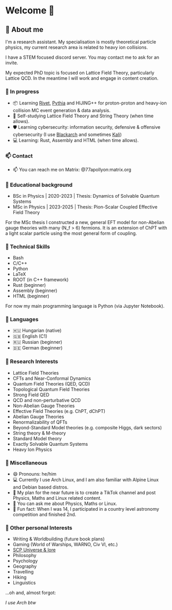 # Welcome 👋

## 🌱 About me
I'm a research assistant. My specialisation is mostly theoretical particle physics,
my current research area is related to heavy ion collisions.

I have a STEM focused discord server. You may contact me to ask for an invite.

My expected PhD topic is focused on Lattice Field Theory, particularly Lattice QCD.
In the meantime I will work and engage in content creation.

### 🚧 In progress
- 📦 Learning [Rivet](https://rivet.hepforge.org/), [Pythia](https://pythia.org/) and HIJING++ for proton-proton and heavy-ion collision MC event generation & data analysis.
- 🔬 Self-studying Lattice Field Theory and String Theory (when time allows).
- 🛡️ Learning cybersecurity: information security, defensive & offensive cybersecurity (I use [Blackarch](https://www.blackarch.org/wiki.html) and sometimes [Kali](https://www.kali.org/))
- 💻 Learning: Rust, Assembly and HTML (when time allows).

### 📫 Contact
- 📫 You can reach me on Matrix: @77apollyon:matrix.org

### 🔭 Educational background
- BSc in Physics | 2020-2023 | Thesis: Dynamics of Solvable Quantum Systems
- MSc in Physics | 2023-2025 | Thesis: Pion-Scalar Coupled Effective Field Theory

For the MSc thesis I constructed a new, general EFT model for non-Abelian gauge theories with many (N_f > 6) fermions.
It is an extension of ChPT with a light scalar particle using the most general form of coupling.

### 💾 Technical Skills
- Bash
- C/C++
- Python
- LaTeX
- ROOT (in C++ framework)
- Rust (beginner)
- Assembly (beginner)
- HTML (beginner)

For now my main programming language is Python (via Jupyter Notebook).

### 📖 Languages
- 🇭🇺 Hungarian (native)
- 🇬🇧 English (C1)
- 🇷🇺 Russian (beginner)
- 🇩🇪 German (beginner)

### 📡 Research Interests
- Lattice Field Theories
- CFTs and Near-Conformal Dynamics
- Quantum Field Theories (QED, QCD)
- Topological Quantum Field Theories
- Strong Field QED
- QCD and non-perturbative QCD
- Non-Abelian Gauge Theories
- Effective Field Theories (e.g. ChPT, dChPT)
- Abelian Gauge Theories
- Renormalizability of QFTs
- Beyond-Standard Model theories (e.g. composite Higgs, dark sectors)
- String theory & M-theory
- Standard Model theory
- Exactly Solvable Quantum Systems
- Heavy Ion Physics

### 🔰 Miscellaneous
- 😄 Pronouns: he/him
- 💻 Currently I use Arch Linux, and I am also familiar with Alpine Linux and Debian based distros.
- 📜 My plan for the near future is to create a TikTok channel and post Physics, Maths and Linux related content.
- 💬 You can ask me about Physics, Maths or Linux.
- 🧲 Fun fact: When I was 14, I participated in a country level astronomy competition and finished 2nd.

### 🎯 Other personal Interests
- Writing & Worldbuilding (future book plans)
- Gaming (World of Warships, WARNO, Civ VI, etc.)
- [SCP Universe & lore](https://scp-wiki.wikidot.com/)
- Philosophy
- Psychology
- Geography
- Travelling
- Hiking
- Linguistics


...oh and, almost forgot:

*I use Arch btw*
